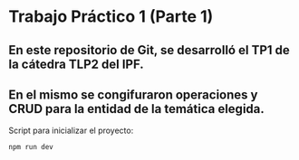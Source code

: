 # Trabajo Práctico 1 (Parte 1)
## En este repositorio de Git, se desarrolló el TP1 de la cátedra TLP2 del IPF.
## En el mismo se congifuraron operaciones y CRUD para la entidad de la temática elegida. 

Script para inicializar el proyecto: 
```
npm run dev

```





